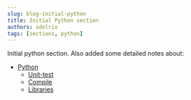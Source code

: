```yaml
---
slug: blog-initial-python
title: Initial Python section
authors: sdelrio
tags: [sections, python]
---
```


Initial python section. Also added some detailed notes about:

* [Python](/docs/Coding/Python/)
  * [Unit-test](/docs/Coding/Python/python-unit-test)
  * [Compile](/docs/Coding/Python/python-compile)
  * [Libraries](/docs/Coding/Python/python-libraries)

